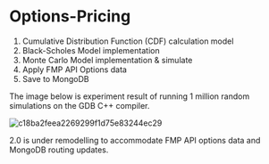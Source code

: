 # Options-Pricing

1. Cumulative Distribution Function (CDF) calculation model
2. Black-Scholes Model implementation
3. Monte Carlo Model implementation & simulate
4. Apply FMP API Options data
5. Save to MongoDB 

The image below is experiment result of running 1 million random simulations on the GDB C++ compiler. 

![c18ba2feea2269299f1d75e83244ec29](https://user-images.githubusercontent.com/70546406/185210130-3d0501da-bde9-4179-a682-0a9d4ea0f232.png)

2.0 is under remodelling to accommodate FMP API options data and MongoDB routing updates.
